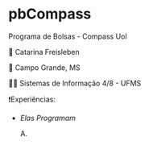# pbCompass
Programa de Bolsas - Compass Uol

👋 Catarina Freisleben

📌 Campo Grande, MS

👩‍💻 Sistemas de Informação 4/8 - UFMS

❗Experiências:

- *Elas Programam*

  A.
